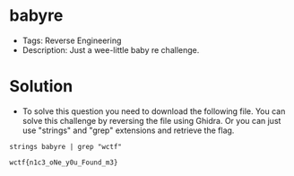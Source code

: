 # babyre
- Tags: Reverse Engineering
- Description: Just a wee-little baby re challenge.

# Solution
- To solve this question you need to download the following file. You can solve this challenge by reversing the file using Ghidra. Or you can just use "strings" and "grep" extensions and retrieve the flag.

```
strings babyre | grep "wctf"
```

```
wctf{n1c3_oNe_y0u_Found_m3}
```
